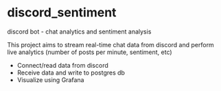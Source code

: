 # discord_sentiment
discord bot - chat analytics and sentiment analysis

This project aims to stream real-time chat data from discord and perform live analytics (number of posts per minute, sentiment, etc)
- Connect/read data from discord
- Receive data and write to postgres db
- Visualize using Grafana
